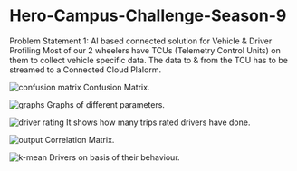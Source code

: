 # Hero-Campus-Challenge-Season-9
Problem Statement 1: AI based connected solution for Vehicle &amp; Driver Profiling Most of our 2 wheelers have TCUs (Telemetry Control Units) on them to collect  vehicle specific data. The data to &amp; from the TCU has to be streamed to a  Connected Cloud PlaIorm. 




![confusion matrix](https://github.com/krspriya/Hero-Campus-Challenge-Season-9/assets/98299075/a6cc99df-a295-4f10-a946-c5599b7d9b7e)
Confusion Matrix.



![graphs](https://github.com/krspriya/Hero-Campus-Challenge-Season-9/assets/98299075/51a2c67e-3b57-4ff5-8e88-9b436c996eff)
Graphs of different parameters.



![driver rating](https://github.com/krspriya/Hero-Campus-Challenge-Season-9/assets/98299075/c831700b-80f9-4eff-ac4e-f64580f7aa9d)
It shows how many trips rated drivers have done.



![output](https://github.com/krspriya/Hero-Campus-Challenge-Season-9/assets/98299075/515da231-e01e-4a52-981e-6fcdfced211b)
Correlation Matrix.



![k-mean](https://github.com/krspriya/Hero-Campus-Challenge-Season-9/assets/98299075/8594e7bc-d38f-4287-9993-56a5165dd46c)
Drivers on basis of their behaviour.
